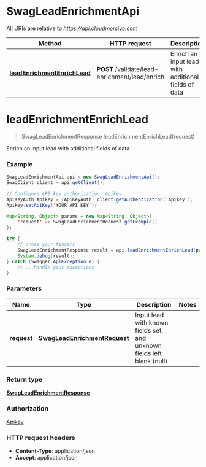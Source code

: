 # SwagLeadEnrichmentApi

All URIs are relative to *https://api.cloudmersive.com*

Method | HTTP request | Description
------------- | ------------- | -------------
[**leadEnrichmentEnrichLead**](SwagLeadEnrichmentApi.md#leadEnrichmentEnrichLead) | **POST** /validate/lead-enrichment/lead/enrich | Enrich an input lead with additional fields of data


<a name="leadEnrichmentEnrichLead"></a>
# **leadEnrichmentEnrichLead**
> SwagLeadEnrichmentResponse leadEnrichmentEnrichLead(request)

Enrich an input lead with additional fields of data

### Example
```java
SwagLeadEnrichmentApi api = new SwagLeadEnrichmentApi();
SwagClient client = api.getClient();

// Configure API key authorization: Apikey
ApiKeyAuth Apikey = (ApiKeyAuth) client.getAuthentication('Apikey');
Apikey.setApiKey('YOUR API KEY');

Map<String, Object> params = new Map<String, Object>{
    'request' => SwagLeadEnrichmentRequest.getExample()
};

try {
    // cross your fingers
    SwagLeadEnrichmentResponse result = api.leadEnrichmentEnrichLead(params);
    System.debug(result);
} catch (Swagger.ApiException e) {
    // ...handle your exceptions
}
```

### Parameters

Name | Type | Description  | Notes
------------- | ------------- | ------------- | -------------
 **request** | [**SwagLeadEnrichmentRequest**](SwagLeadEnrichmentRequest.md)| Input lead with known fields set, and unknown fields left blank (null) |

### Return type

[**SwagLeadEnrichmentResponse**](SwagLeadEnrichmentResponse.md)

### Authorization

[Apikey](../README.md#Apikey)

### HTTP request headers

 - **Content-Type**: application/json
 - **Accept**: application/json

